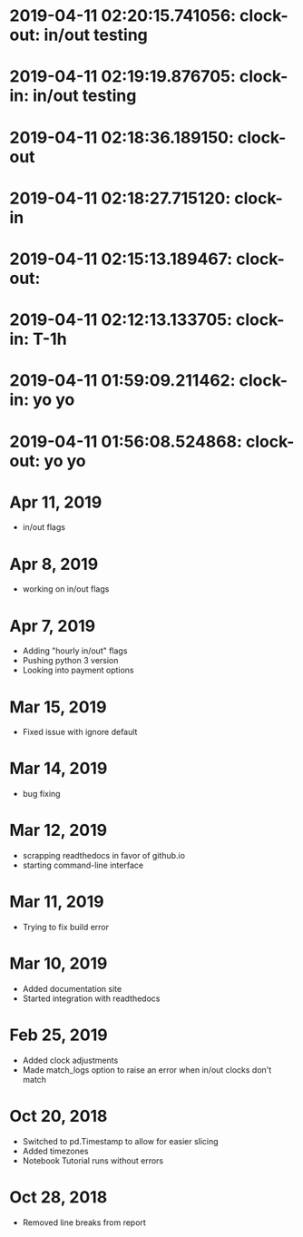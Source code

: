 # 2019-04-11 02:20:15.741056: clock-out: in/out testing

# 2019-04-11 02:19:19.876705: clock-in: in/out testing

# 2019-04-11 02:18:36.189150: clock-out

# 2019-04-11 02:18:27.715120: clock-in

# 2019-04-11 02:15:13.189467: clock-out: 

# 2019-04-11 02:12:13.133705: clock-in: T-1h


# 2019-04-11 01:59:09.211462: clock-in: yo yo

# 2019-04-11 01:56:08.524868: clock-out: yo yo

# Apr 11, 2019

* in/out flags

# Apr 8, 2019

* working on in/out flags

# Apr 7, 2019

* Adding "hourly in/out" flags
* Pushing python 3 version
* Looking into payment options

# Mar 15, 2019

* Fixed issue with ignore default

# Mar 14, 2019

* bug fixing

# Mar 12, 2019

* scrapping readthedocs in favor of github.io
* starting command-line interface

# Mar 11, 2019

* Trying to fix build error


# Mar 10, 2019

* Added documentation site
* Started integration with readthedocs


# Feb 25, 2019

* Added clock adjustments
* Made match_logs option to raise an error when in/out clocks don't match


# Oct 20, 2018

* Switched to pd.Timestamp to allow for easier slicing
* Added timezones
* Notebook Tutorial runs without errors


# Oct 28, 2018

* Removed line breaks from report

